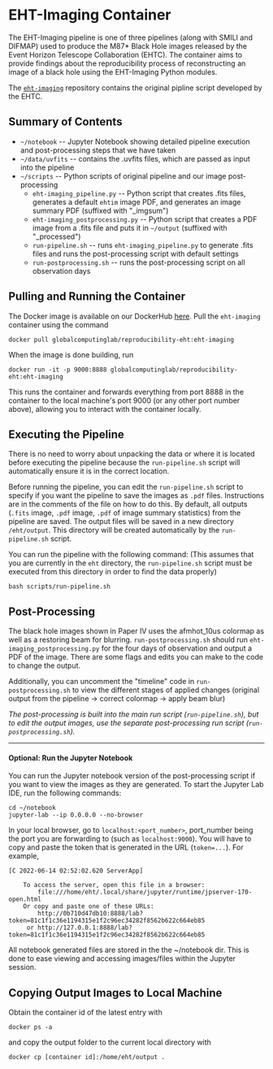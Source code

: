 # EHT-Imaging Container

The EHT-Imaging pipeline is one of three pipelines (along with SMILI and DIFMAP) used to produce the M87* Black Hole images released by the Event Horizon Telescope Collaboration (EHTC). The container aims to provide findings about the reproducibility process of reconstructing an image of a black hole using the EHT-Imaging Python modules.

The [`eht-imaging`](https://github.com/achael/eht-imaging) repository contains the original pipline script developed by the EHTC.

## Summary of Contents
* `~/notebook` -- Jupyter Notebook showing detailed pipeline execution and post-processing steps that we have taken
* `~/data/uvfits` -- contains the .uvfits files, which are passed as input into the pipeline
* `~/scripts` -- Python scripts of original pipeline and our image post-processing
  * `eht-imaging_pipeline.py` -- Python script that creates .fits files, generates a default `ehtim` image PDF, and generates an image summary PDF (suffixed with "_imgsum")
  * `eht-imaging_postprocessing.py` -- Python script that creates a PDF image from a .fits file and puts it in `~/output` (suffixed with "_processed")
  * `run-pipeline.sh` -- runs `eht-imaging_pipeline.py` to generate .fits files and runs the post-processing script with default settings
  * `run-postprocessing.sh` -- runs the post-processing script on all observation days

## Pulling and Running the Container
The Docker image is available on our DockerHub [here](https://hub.docker.com/r/globalcomputinglab/reproducibility-eht/tags). Pull the `eht-imaging` container using the command

```
docker pull globalcomputinglab/reproducibility-eht:eht-imaging
```
When the image is done building, run 
```
docker run -it -p 9000:8888 globalcomputinglab/reproducibility-eht:eht-imaging
```
This runs the container and forwards everything from port 8888 in the container to the local machine's port 9000 (or any other port number above), allowing you to interact with the container locally.

## Executing the Pipeline

There is no need to worry about unpacking the data or where it is located before executing the pipeline because the `run-pipeline.sh` script will automatically ensure it is in the correct location.

Before running the pipeline, you can edit the `run-pipeline.sh` script to specify if you want the pipeline to save the images as `.pdf` files. Instructions are in the comments of the file on how to do this. By default, all outputs (`.fits` image, `.pdf` image, `.pdf` of image summary statistics) from the pipeline are saved. The output files will be saved in a new directory `/eht/output`. This directory will be created automatically by the `run-pipeline.sh` script.

You can run the pipeline with the following command: (This assumes that you are currently in the `eht` directory, the `run-pipeline.sh` script must be executed from this directory in order to find the data properly)
```
bash scripts/run-pipeline.sh
```

## Post-Processing
The black hole images shown in Paper IV uses the afmhot_10us colormap as well as a restoring beam for blurring. ```run-postprocessing.sh``` should run ```eht-imaging_postprocessing.py``` for the four days of observation and output a PDF of the image. There are some flags and edits you can make to the code to change the output.

Additionally, you can uncomment the "timeline" code in `run-postprocessing.sh` to view the different stages of applied changes (original output from the pipeline -> correct colormap -> apply beam blur)

*The post-processing is built into the main run script (`run-pipeline.sh`), but to edit the output images, use the separate post-processing run script (`run-postprocessing.sh`).*

---

#### Optional: Run the Jupyter Notebook
You can run the Jupyter notebook version of the post-processing script if you want to view the images as they are generated. To start the Jupyter Lab IDE, run the following commands:
```
cd ~/notebook
jupyter-lab --ip 0.0.0.0 --no-browser
```

In your local browser, go to `localhost:<port_number>`, port_number being the port you are forwarding to (such as `localhost:9000`). You will have to copy and paste the token that is generated in the URL (`token=...`). For example,

```
[C 2022-06-14 02:52:02.620 ServerApp]

    To access the server, open this file in a browser:
        file:///home/eht/.local/share/jupyter/runtime/jpserver-170-open.html
    Or copy and paste one of these URLs:
        http://0b710d47db10:8888/lab?token=81c1f1c36e1194315e1f2c96ec34282f8562b622c664eb85
     or http://127.0.0.1:8888/lab?token=81c1f1c36e1194315e1f2c96ec34282f8562b622c664eb85

```

All notebook generated files are stored in the the ~/notebook dir. This is done to ease viewing and accessing images/files within the Jupyter session.


## Copying Output Images to Local Machine
Obtain the container id of the latest entry with
```
docker ps -a
```
and copy the output folder to the current local directory with
```
docker cp [container id]:/home/eht/output .
```
